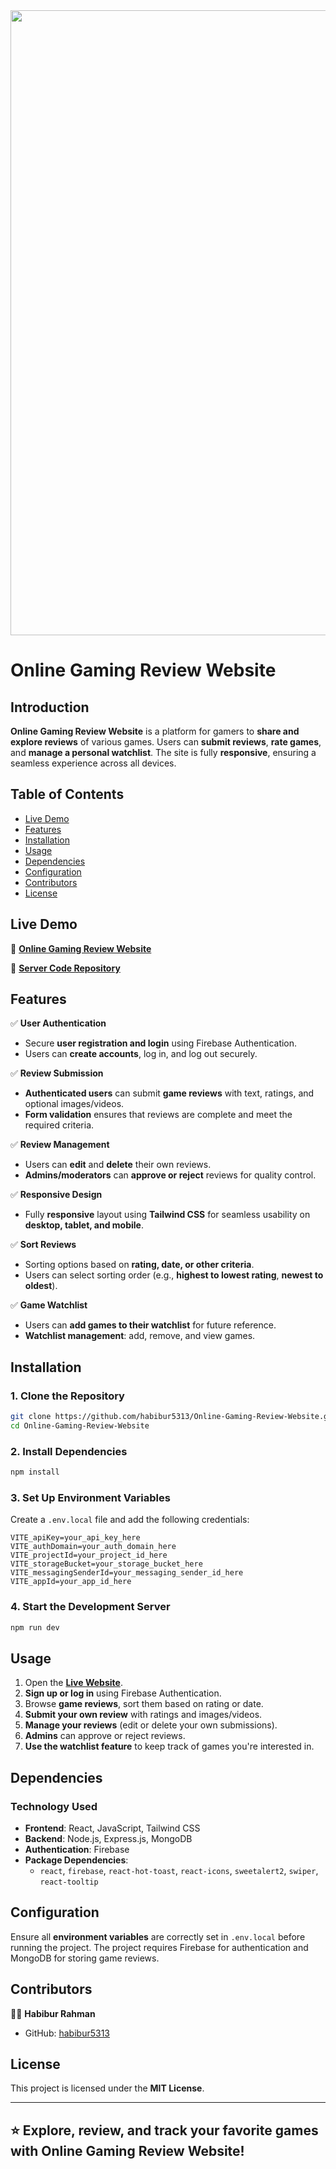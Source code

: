 <div align="center">
  <img height="1000" src="https://i.ibb.co.com/xqHPV1yZ/Screenshot-2025-02-05-160311.png"  />
</div>

# Online Gaming Review Website  

## Introduction  
**Online Gaming Review Website** is a platform for gamers to **share and explore reviews** of various games. Users can **submit reviews**, **rate games**, and **manage a personal watchlist**. The site is fully **responsive**, ensuring a seamless experience across all devices.  

## Table of Contents  
- [Live Demo](#live-demo)  
- [Features](#features)  
- [Installation](#installation)  
- [Usage](#usage)  
- [Dependencies](#dependencies)  
- [Configuration](#configuration)  
- [Contributors](#contributors)  
- [License](#license)  

## Live Demo  
🚀 **[Online Gaming Review Website](http://online-gaming-review.surge.sh/)**  

🔗 **[Server Code Repository](https://github.com/habibur5313/assignment-10-Online-Gaming-Review-Website-server)**  

## Features  
✅ **User Authentication**  
- Secure **user registration and login** using Firebase Authentication.  
- Users can **create accounts**, log in, and log out securely.  

✅ **Review Submission**  
- **Authenticated users** can submit **game reviews** with text, ratings, and optional images/videos.  
- **Form validation** ensures that reviews are complete and meet the required criteria.  

✅ **Review Management**  
- Users can **edit** and **delete** their own reviews.  
- **Admins/moderators** can **approve or reject** reviews for quality control.  

✅ **Responsive Design**  
- Fully **responsive** layout using **Tailwind CSS** for seamless usability on **desktop, tablet, and mobile**.  

✅ **Sort Reviews**  
- Sorting options based on **rating, date, or other criteria**.  
- Users can select sorting order (e.g., **highest to lowest rating**, **newest to oldest**).  

✅ **Game Watchlist**  
- Users can **add games to their watchlist** for future reference.  
- **Watchlist management**: add, remove, and view games.  

## Installation  
### 1. Clone the Repository  
```bash
git clone https://github.com/habibur5313/Online-Gaming-Review-Website.git
cd Online-Gaming-Review-Website
```
### 2. Install Dependencies  
```bash
npm install
```
### 3. Set Up Environment Variables  
Create a `.env.local` file and add the following credentials:  
```env
VITE_apiKey=your_api_key_here
VITE_authDomain=your_auth_domain_here
VITE_projectId=your_project_id_here
VITE_storageBucket=your_storage_bucket_here
VITE_messagingSenderId=your_messaging_sender_id_here
VITE_appId=your_app_id_here
```

### 4. Start the Development Server  
```bash
npm run dev
```

## Usage  
1. Open the **[Live Website](http://online-gaming-review.surge.sh/)**.  
2. **Sign up or log in** using Firebase Authentication.  
3. Browse **game reviews**, sort them based on rating or date.  
4. **Submit your own review** with ratings and images/videos.  
5. **Manage your reviews** (edit or delete your own submissions).  
6. **Admins** can approve or reject reviews.  
7. **Use the watchlist feature** to keep track of games you're interested in.  

## Dependencies  
### **Technology Used**  
- **Frontend**: React, JavaScript, Tailwind CSS  
- **Backend**: Node.js, Express.js, MongoDB  
- **Authentication**: Firebase  
- **Package Dependencies**:  
  - `react`, `firebase`, `react-hot-toast`, `react-icons`, `sweetalert2`, `swiper`, `react-tooltip`  

## Configuration  
Ensure all **environment variables** are correctly set in `.env.local` before running the project. The project requires Firebase for authentication and MongoDB for storing game reviews.  

## Contributors  
👨‍💻 **Habibur Rahman**  
- GitHub: [habibur5313](https://github.com/habibur5313)  

## License  
This project is licensed under the **MIT License**.  

---

⭐ **Explore, review, and track your favorite games with Online Gaming Review Website!**  
---
